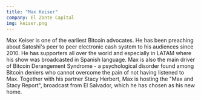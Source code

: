 ```yaml
---
title: "Max Keiser"
company: El Zonte Capital
img: keiser.png
---
```


Max Keiser is one of the earliest Bitcoin advocates. He has been preaching about Satoshi's peer to peer electronic cash system to his audiences since 2010. He has supporters all over the world and especially in LATAM where his show was broadcasted in Spanish language. Max is also the main driver of Bitcoin Derangement Syndrome - a psychological disorder found among Bitcoin deniers who cannot overcome the pain of not having listened to Max. Together with his partner Stacy Herbert, Max is hosting the "Max and Stacy Report", broadcast from El Salvador, which he has chosen as his new home.